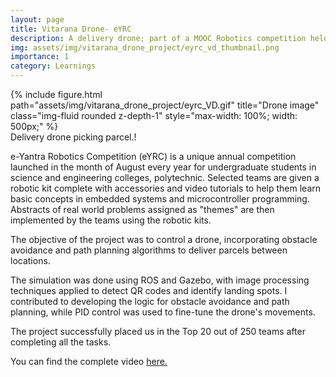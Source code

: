 ```yaml
---
layout: page
title: Vitarana Drone- eYRC 
description: A delivery drone; part of a MOOC Robotics competition held by IIT Bombay.
img: assets/img/vitarana_drone_project/eyrc_vd_thumbnail.png
importance: 1
category: Learnings
---
```


<div class="row justify-content-center">
    <div class="col-sm-12 col-md-6 mt-3 mt-md-0 text-center">
        {% include figure.html path="assets/img/vitarana_drone_project/eyrc_VD.gif" title="Drone image" class="img-fluid rounded z-depth-1" style="max-width: 100%; width: 500px;" %}
    </div>
</div>

<div class="caption">
    Delivery drone picking parcel.!
</div>
 
e-Yantra Robotics Competition (eYRC) is a unique annual competition launched in the month of August every year for undergraduate students in science and engineering colleges, polytechnic. Selected teams are given a robotic kit complete with accessories and video tutorials to help them learn basic concepts in embedded systems and microcontroller programming. Abstracts of real world problems assigned as "themes" are then implemented by the teams using the robotic kits.

The objective of the project was to control a drone, incorporating obstacle avoidance and path planning algorithms to deliver parcels between locations.

The simulation was done using ROS and Gazebo, with image processing techniques applied to detect QR codes and identify landing spots. I contributed to developing the logic for obstacle avoidance and path planning, while PID control was used to fine-tune the drone's movements.

The project successfully placed us in the Top 20 out of 250 teams after completing all the tasks.

You can find the complete video <a href="https://www.youtube.com/watch?v=ilkHnnRDjuo">here.</a>
